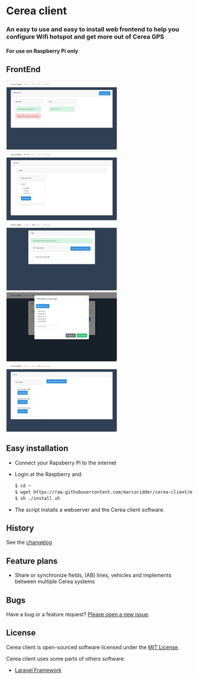 # Cerea client

### An easy to use and easy to install web frontend to help you configure Wifi hotspot and get more out of Cerea GPS 

#### For use on Raspberry Pi only

## FrontEnd
<img src="https://raw.githubusercontent.com/marcoridder/cerea-client/master/images/dashboard.png" alt="Dashboard" width="300">
<img src="https://raw.githubusercontent.com/marcoridder/cerea-client/master/images/fields.png" alt="Fields" width="300">
<img src="https://raw.githubusercontent.com/marcoridder/cerea-client/master/images/wifi.png" alt="Wifi" width="300">
<img src="https://raw.githubusercontent.com/marcoridder/cerea-client/master/images/wifi-add.png" alt="Wifi add" width="300">
<img src="https://raw.githubusercontent.com/marcoridder/cerea-client/master/images/cerea.png" alt="Cerea" width="300">

## Easy installation
+ Connect your Rapsberry Pi to the internet
+ Login at the Raspberry and:
  
   ```bash
   $ cd ~
   $ wget https://raw.githubusercontent.com/marcoridder/cerea-client/master/tools/install.sh -O install.sh
   $ sh ./install.sh
   ```

+ The script installs a webserver and the Cerea client software.

## History
See the [changelog](./CHANGELOG.md)

## Feature plans

+ Share or synchronize fields, (AB) lines, vehicles and implements between multiple Cerea systems

## Bugs

Have a bug or a feature request?
[Please open a new issue](https://github.com/marcoridder/cerea-client/issues).

## License

Cerea client is open-sourced software licensed under the [MIT License](./LICENSE).

Cerea client uses some parts of others software:
+ [Laravel Framework](https://github.com/laravel/laravel)
